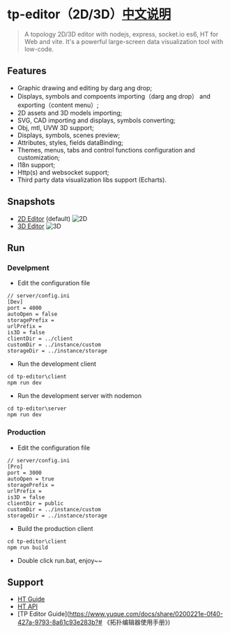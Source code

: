 # tp-editor（2D/3D）[中文说明](https://github.com/51fe/tp-editor/blob/master/README_zh.md)
> A topology 2D/3D editor with nodejs, express, socket.io es6, HT for Web and vite. It's a powerful large-screen data visualization tool with low-code.

## Features

- Graphic drawing and editing by darg ang drop;
- Displays, symbols and compoents importing（darg ang drop） and exporting（content menu）;
- 2D assets and 3D models importing;
- SVG, CAD importing and displays, symbols converting;
- Obj, mtl, UVW 3D support;
- Displays, symbols, scenes preview;
- Attributes, styles, fields dataBinding;
- Themes, menus, tabs and control functions configuration and customization;
- I18n support;
- Http(s) and websocket support;
- Third party data visualization libs support (Echarts).

## Snapshots
- [2D Editor](http://159.75.3.240:8080) (default)
![2D](https://www.riafan.com/github/tp-editor/2d.png)
- [3D Editor](http://159.75.3.240:8080/3d.html)
![3D](https://www.riafan.com/github/tp-editor/3d.png)

## Run

### Develpment

- Edit the configuration file

```shell
// server/config.ini
[Dev]
port = 4000
autoOpen = false
storagePrefix =
urlPrefix =
is3D = false
clientDir = ../client
customDir = ../instance/custom
storageDir = ../instance/storage
```
- Run the development client

```shell
cd tp-editor\client
npm run dev
```
- Run the development server with nodemon

```shell
cd tp-editor\server
npm run dev
```

### Production

- Edit the configuration file

```shell
// server/config.ini
[Pro]
port = 3000
autoOpen = true
storagePrefix =
urlPrefix =
is3D = false
clientDir = public
customDir = ../instance/custom
storageDir = ../instance/storage
```
- Build the production client
```shell
cd tp-editor\client
npm run build
```
- Double click run.bat, enjoy~~

## Support

- [HT Guide](https://www.hightopo.com/guide/guide/core/treetableview/examples/example_structure.html)
- [HT API](https://www.hightopo.com/guide/doc/index.html)
- [TP Editor Guide](https://www.yuque.com/docs/share/0200221e-0f40-427a-9793-8a61c93e283b?# 《拓扑编辑器使用手册》)
